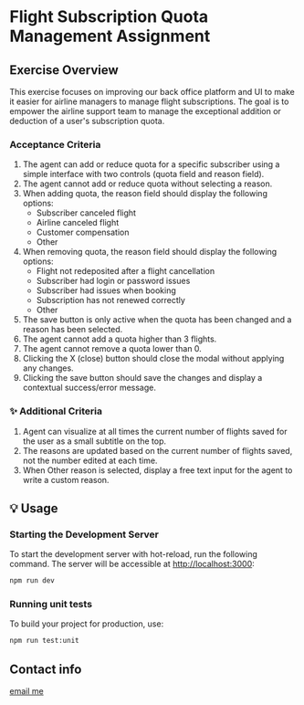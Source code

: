 # Flight Subscription Quota Management Assignment

## Exercise Overview

This exercise focuses on improving our back office platform and UI to make it easier for airline managers to manage flight subscriptions. 
The goal is to empower the airline support team to manage the exceptional addition or deduction of a user's subscription quota.

### Acceptance Criteria

1. The agent can add or reduce quota for a specific subscriber using a simple interface with two controls (quota field and reason field).
2. The agent cannot add or reduce quota without selecting a reason.
3. When adding quota, the reason field should display the following options:
   - Subscriber canceled flight
   - Airline canceled flight
   - Customer compensation
   - Other
4. When removing quota, the reason field should display the following options:
   - Flight not redeposited after a flight cancellation
   - Subscriber had login or password issues
   - Subscriber had issues when booking
   - Subscription has not renewed correctly
   - Other
5. The save button is only active when the quota has been changed and a reason has been selected.
6. The agent cannot add a quota higher than 3 flights.
7. The agent cannot remove a quota lower than 0.
8. Clicking the X (close) button should close the modal without applying any changes.
9. Clicking the save button should save the changes and display a contextual success/error message.

### ✨ Additional Criteria

1. Agent can visualize at all times the current number of flights saved for the user as a small subtitle on the top.
2. The reasons are updated based on the current number of flights saved, not the number edited at each time.
3. When Other reason is selected, display a free text input for the agent to write a custom reason.

## 💡 Usage

### Starting the Development Server

To start the development server with hot-reload, run the following command. The server will be accessible at [http://localhost:3000](http://localhost:3000):

```bash
npm run dev
```

### Running unit tests

To build your project for production, use:

```bash
npm run test:unit
```

## Contact info

[email me](mailto:vic.willenpart@gmail.com)